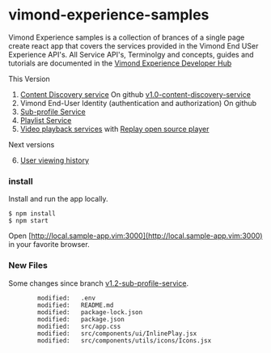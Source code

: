 # vimond-experience-samples
Vimond Experience samples is a collection of brances of a single page create react app that covers the services provided in the
Vimond End USer Experience API's.
All Service API's, Terminolgy and concepts, guides and tutorials are documented in the
[Vimond Experience Developer Hub](https://vimond-experience-api.readme.io/)

This Version
1. [Content Discovery service](https://vimond-experience-api.readme.io/docs/content-discovery) On github [v1.0-content-discovery-service](https://github.com/vimond/vimond-experience-samples/tree/v1.0-content-discovery-service)
2. Vimond End-User Identity (authentication and authorization) On github []()
3. [Sub-profile Service](https://vimond-experience-api.readme.io/docs/sub-profile-service) 
4. [Playlist Service](https://vimond-experience-api.readme.io/docs/playlist-service)
5. [Video playback services](https://vimond-experience-api.readme.io/docs/video-playback) with [Replay open source player](https://vimond.github.io/replay/)

Next versions 


6. [User viewing history](https://vimond-experience-api.readme.io/docs/resume-playback) 




### install
Install and run the app locally.
```shell
$ npm install
$ npm start
```

Open [http://local.sample-app.vim:3000](http://local.sample-app.vim:3000) in your favorite browser.  

### New Files
Some changes since branch [v1.2-sub-profile-service](https://github.com/vimond/vimond-experience-samples/tree/v1.2-sub-profile-service).

```
        modified:   .env
        modified:   README.md
        modified:   package-lock.json
        modified:   package.json
        modified:   src/app.css
        modified:   src/components/ui/InlinePlay.jsx
        modified:   src/components/utils/icons/Icons.jsx



```






